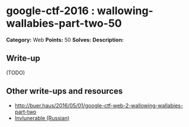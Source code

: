 # google-ctf-2016 : wallowing-wallabies-part-two-50

**Category:** Web
**Points:** 50
**Solves:**
**Description:**



## Write-up

(TODO)

## Other write-ups and resources

* http://buer.haus/2016/05/01/google-ctf-web-2-wallowing-wallabies-part-two
* [Invlunerable (Russian)](http://countersite.org/83-web-writeup-googlectf-wallowing-wallabies.html)
